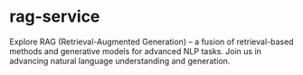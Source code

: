 # rag-service
Explore RAG (Retrieval-Augmented Generation) – a fusion of retrieval-based methods and generative models for advanced NLP tasks. Join us in advancing natural language understanding and generation.
